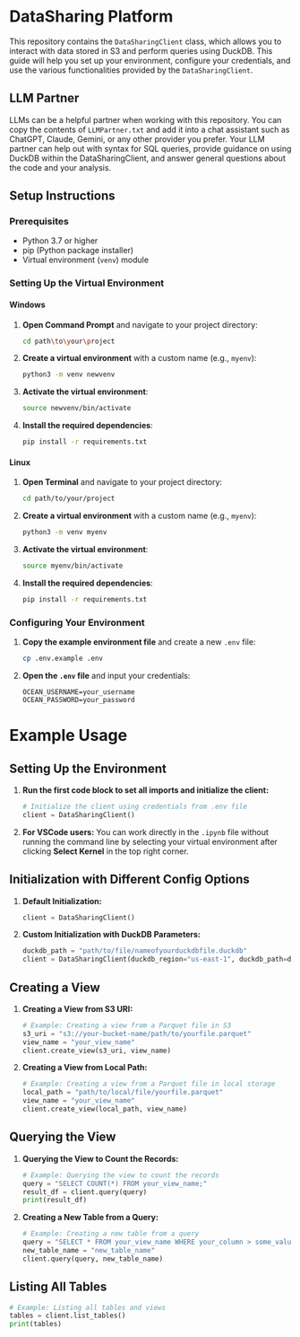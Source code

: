 # DataSharing Platform

This repository contains the `DataSharingClient` class, which allows you to interact with data stored in S3 and perform queries using DuckDB. This guide will help you set up your environment, configure your credentials, and use the various functionalities provided by the `DataSharingClient`.

## LLM Partner

LLMs can be a helpful partner when working with this repository. You can copy the contents of `LLMPartner.txt` and add it into a chat assistant such as ChatGPT, Claude, Gemini, or any other provider you prefer. Your LLM partner can help out with syntax for SQL queries, provide guidance on using DuckDB within the DataSharingClient, and answer general questions about the code and your analysis. 

## Setup Instructions

### Prerequisites

- Python 3.7 or higher
- pip (Python package installer)
- Virtual environment (`venv`) module

### Setting Up the Virtual Environment

#### Windows

1. **Open Command Prompt** and navigate to your project directory:

    ```bash
    cd path\to\your\project
    ```

2. **Create a virtual environment** with a custom name (e.g., `myenv`):

    ```bash
    python3 -m venv newvenv
    ```

3. **Activate the virtual environment**:

    ```bash
    source newvenv/bin/activate
    ```

4. **Install the required dependencies**:

    ```bash
    pip install -r requirements.txt
    ```

#### Linux

1. **Open Terminal** and navigate to your project directory:

    ```bash
    cd path/to/your/project
    ```

2. **Create a virtual environment** with a custom name (e.g., `myenv`):

    ```bash
    python3 -m venv myenv
    ```

3. **Activate the virtual environment**:

    ```bash
    source myenv/bin/activate
    ```

4. **Install the required dependencies**:

    ```bash
    pip install -r requirements.txt
    ```

### Configuring Your Environment

1. **Copy the example environment file** and create a new `.env` file:

    ```bash
    cp .env.example .env
    ```

2. **Open the `.env` file** and input your credentials:

    ```
    OCEAN_USERNAME=your_username
    OCEAN_PASSWORD=your_password
    ```

# Example Usage

## Setting Up the Environment

1. **Run the first code block to set all imports and initialize the client:**

    ```python
    # Initialize the client using credentials from .env file
    client = DataSharingClient()
    ```

2. **For VSCode users:** You can work directly in the `.ipynb` file without running the command line by selecting your virtual environment after clicking **Select Kernel** in the top right corner.

## Initialization with Different Config Options

1. **Default Initialization:**
    ```python
    client = DataSharingClient()
    ```

2. **Custom Initialization with DuckDB Parameters:**
    ```python
    duckdb_path = "path/to/file/nameofyourduckdbfile.duckdb"
    client = DataSharingClient(duckdb_region="us-east-1", duckdb_path=duckdb_path)
    ```

## Creating a View

1. **Creating a View from S3 URI:**
    ```python
    # Example: Creating a view from a Parquet file in S3
    s3_uri = "s3://your-bucket-name/path/to/yourfile.parquet"
    view_name = "your_view_name"
    client.create_view(s3_uri, view_name)
    ```

2. **Creating a View from Local Path:**
    ```python
    # Example: Creating a view from a Parquet file in local storage
    local_path = "path/to/local/file/yourfile.parquet"
    view_name = "your_view_name"
    client.create_view(local_path, view_name)
    ```

## Querying the View

1. **Querying the View to Count the Records:**
    ```python
    # Example: Querying the view to count the records
    query = "SELECT COUNT(*) FROM your_view_name;"
    result_df = client.query(query)
    print(result_df)
    ```

2. **Creating a New Table from a Query:**
    ```python
    # Example: Creating a new table from a query
    query = "SELECT * FROM your_view_name WHERE your_column > some_value;"
    new_table_name = "new_table_name"
    client.query(query, new_table_name)
    ```

## Listing All Tables

```python
# Example: Listing all tables and views
tables = client.list_tables()
print(tables)